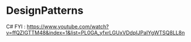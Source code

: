 # DesignPatterns
C#
FYI : https://www.youtube.com/watch?v=ffQZIGTTM48&index=1&list=PL0GA_yfxrLGUxVDdpIJPaIYgWTSQ8LL8n
